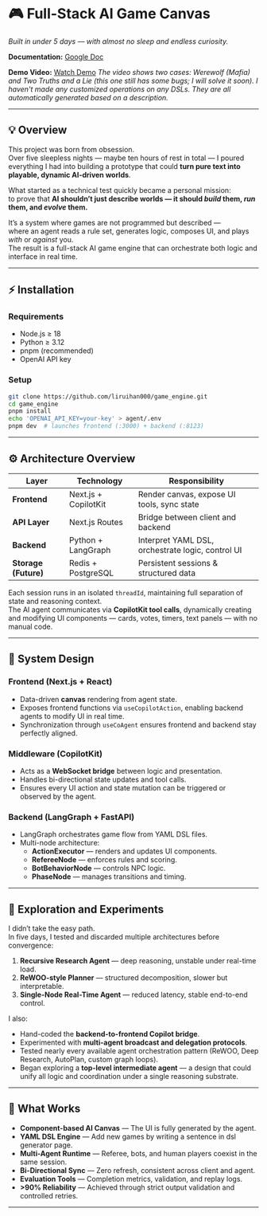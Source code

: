 # 🎮 Full-Stack AI Game Canvas

*Built in under 5 days — with almost no sleep and endless curiosity.*

**Documentation:** [Google Doc](https://docs.google.com/document/d/1CugOHIvGYZ7J339M6bQpwU7fyY-Dg1BHJ__HTwXXYDA/edit?usp=drive_link)  

**Demo Video:** [Watch Demo](https://youtu.be/wgIr_062JH8)
*The video shows two cases: Werewolf (Mafia) and Two Truths and a Lie (this one still has some bugs; I will solve it soon).
I haven't made any customized operations on any DSLs. They are all automatically generated based on a description.*

---

## 💡 Overview

This project was born from obsession.  
Over five sleepless nights — maybe ten hours of rest in total — I poured everything I had into building a prototype that could **turn pure text into playable, dynamic AI-driven worlds**.

What started as a technical test quickly became a personal mission:  
to prove that **AI shouldn’t just describe worlds — it should *build* them, *run* them, and *evolve* them.**

It’s a system where games are not programmed but described —  
where an agent reads a rule set, generates logic, composes UI, and plays *with* or *against* you.  
The result is a full-stack AI game engine that can orchestrate both logic and interface in real time.

---

## ⚡ Installation

### Requirements
- Node.js ≥ 18  
- Python ≥ 3.12  
- pnpm (recommended)  
- OpenAI API key  

### Setup
```bash
git clone https://github.com/liruihan000/game_engine.git
cd game_engine
pnpm install
echo 'OPENAI_API_KEY=your-key' > agent/.env
pnpm dev  # launches frontend (:3000) + backend (:8123)
```

---

## ⚙️ Architecture Overview

| Layer | Technology | Responsibility |
|-------|-------------|----------------|
| **Frontend** | Next.js + CopilotKit | Render canvas, expose UI tools, sync state |
| **API Layer** | Next.js Routes | Bridge between client and backend |
| **Backend** | Python + LangGraph | Interpret YAML DSL, orchestrate logic, control UI |
| **Storage (Future)** | Redis + PostgreSQL | Persistent sessions & structured data |

Each session runs in an isolated `threadId`, maintaining full separation of state and reasoning context.  
The AI agent communicates via **CopilotKit tool calls**, dynamically creating and modifying UI components — cards, votes, timers, text panels — with no manual code.

---

## 🧠 System Design

### Frontend (Next.js + React)
- Data-driven **canvas** rendering from agent state.
- Exposes frontend functions via `useCopilotAction`, enabling backend agents to modify UI in real time.
- Synchronization through `useCoAgent` ensures frontend and backend stay perfectly aligned.

### Middleware (CopilotKit)
- Acts as a **WebSocket bridge** between logic and presentation.
- Handles bi-directional state updates and tool calls.
- Ensures every UI action and state mutation can be triggered or observed by the agent.

### Backend (LangGraph + FastAPI)
- LangGraph orchestrates game flow from YAML DSL files.
- Multi-node architecture:
  - **ActionExecutor** — renders and updates UI components.  
  - **RefereeNode** — enforces rules and scoring.  
  - **BotBehaviorNode** — controls NPC logic.  
  - **PhaseNode** — manages transitions and timing.

---

## 🔬 Exploration and Experiments

I didn’t take the easy path.  
In five days, I tested and discarded multiple architectures before convergence:

1. **Recursive Research Agent** — deep reasoning, unstable under real-time load.  
2. **ReWOO-style Planner** — structured decomposition, slower but interpretable.  
3. **Single-Node Real-Time Agent** — reduced latency, stable end-to-end control.  

I also:
- Hand-coded the **backend-to-frontend Copilot bridge**.  
- Experimented with **multi-agent broadcast and delegation protocols**.  
- Tested nearly every available agent orchestration pattern (ReWOO, Deep Research, AutoPlan, custom graph loops).  
- Began exploring a **top-level intermediate agent** — a design that could unify all logic and coordination under a single reasoning substrate.

---

## 🧩 What Works

- **Component-based AI Canvas** — The UI is fully generated by the agent.  
- **YAML DSL Engine** — Add new games by writing a sentence in dsl generator page.  
- **Multi-Agent Runtime** — Referee, bots, and human players coexist in the same session.  
- **Bi-Directional Sync** — Zero refresh, consistent across client and agent.  
- **Evaluation Tools** — Completion metrics, validation, and replay logs.  
- **>90% Reliability** — Achieved through strict output validation and controlled retries.

---

